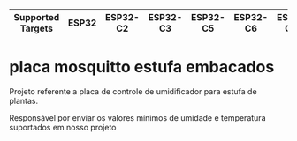 | Supported Targets | ESP32 | ESP32-C2 | ESP32-C3 | ESP32-C5 | ESP32-C6 | ESP32-C61 | ESP32-H2 | ESP32-P4 | ESP32-S2 | ESP32-S3 | Linux |
| ----------------- | ----- | -------- | -------- | -------- | -------- | --------- | -------- | -------- | -------- | -------- | ----- |

# placa mosquitto estufa embacados

Projeto referente a placa de controle de umidificador para estufa de plantas.

Responsável por enviar os valores mínimos de umidade e temperatura suportados em nosso projeto